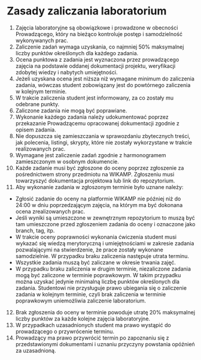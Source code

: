 # Zasady zaliczania laboratorium

1. Zajęcia laboratoryjne są obowiązkowe i prowadzone w obecności Prowadzącego, który na bieżąco kontroluje postęp i samodzielność wykonywanych prac.
1. Zaliczenie zadań wymaga uzyskania, co najmniej 50% maksymalnej liczby punktów określonych dla każdego zadania.
1. Ocena punktowa z zadania jest wyznaczona przez prowadzącego zajęcia na podstawie oddanej dokumentacji projektu, weryfikacji zdobytej wiedzy i nabytych umiejętności.
1. Jeżeli uzyskana ocena jest niższa niż wymagane minimum do zaliczenia zadania, wówczas student zobowiązany jest do powtórnego zaliczenia w kolejnym terminie.
1. W trakcie zaliczenia student jest informowany, za co zostały mu odebrane punkty.
1. Zaliczone zadania nie mogą być poprawiane.
1. Wykonanie każdego zadania należy udokumentować poprzez przekazanie Prowadzącemu opracowanej dokumentacji zgodnie z opisem zadania.
1. Nie dopuszcza się zamieszczania w sprawozdaniu zbytecznych treści, jak polecenia, listingi, skrypty, które nie zostały wykorzystane w trakcie realizowanych prac.
1. Wymagane jest zaliczenie zadań zgodnie z harmonogramem zamieszczonym w osobnym dokumencie.
1. Każde zadanie musi być zgłoszone do oceny poprzez zgłoszenie za pośrednictwem strony przedmiotu na WIKAMP. Zgłoszeniu musi towarzyszyć dokumentacja projektowa lub link do repozytorium.
1. Aby wykonanie zadania w zgłoszonym terminie było uznane należy:

  - Zgłosić zadanie do oceny na platformie WIKAMP nie później niż do 24:00 w dniu poprzedzającym zajęcia, na którym ma być dokonana ocena zrealizowanych prac.
  - Jeśli wyniki są umieszczone w zewnętrznym repozytorium to muszą być tam umieszczone przed zgłoszeniem zadania do oceny i oznaczone jako branch, tag, itp.
  - W trakcie oceny poprawności wykonania ćwiczenia student musi wykazać się wiedzą merytoryczną i umiejętnościami w zakresie zadania pozwalającymi na stwierdzenie, że prace zostały wykonane samodzielnie. W przypadku braku zaliczenia następuje utrata terminu.
  - Wszystkie zadania muszą być zaliczane w okresie trwania zajęć.
  - W przypadku braku zaliczenia w drugim terminie, niezaliczone zadania mogą być zaliczone w terminie poprawkowym. W takim przypadku można uzyskać jedynie minimalną liczbę punktów określonych dla zadania. Studentowi nie przysługuje prawo ubiegania się o zaliczenie zadania w kolejnym terminie, czyli brak zaliczenia w terminie poprawkowym uniemożliwia zaliczenie laboratorium.

12. Brak zgłoszenia do oceny w terminie powoduje utratę 20% maksymalnej liczby punktów za każde kolejne zajęcia laboratoryjne.
1. W przypadkach uzasadnionych student ma prawo wystąpić do prowadzącego o przywrócenie terminu.
1. Prowadzący ma prawo przywrócić termin po zapoznaniu się z przedstawionymi dokumentami i uznaniu przyczyny powstania opóźnień za uzasadnioną.
